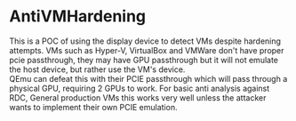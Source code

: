 # AntiVMHardening
This is a POC of using the display device to detect VMs despite hardening attempts. VMs such as Hyper-V, VirtualBox and VMWare don't have proper pcie passthrough, they may have GPU passthrough but it will not emulate the host device, but rather use the VM's device.<br>
QEmu can defeat this with their PCIE passthrough which will pass through a physical GPU, requiring 2 GPUs to work. For basic anti analysis against RDC, General production VMs this works very well unless the attacker wants to implement their own PCIE emulation.
